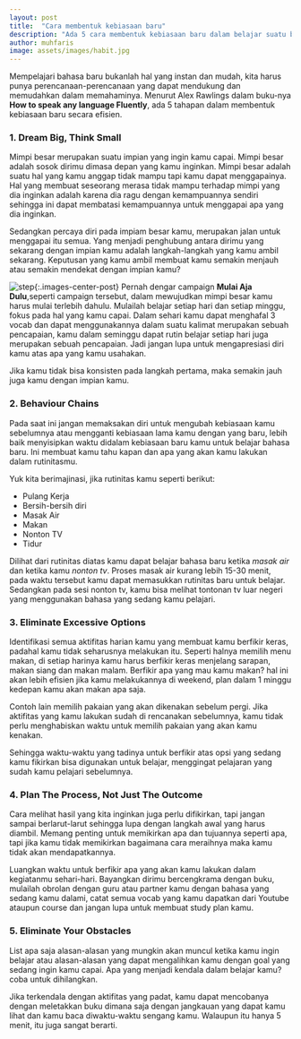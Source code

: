 ```yaml
---
layout: post
title:  "Cara membentuk kebiasaan baru"
description: "Ada 5 cara membentuk kebiasaan baru dalam belajar suatu bahasa."
author: muhfaris
image: assets/images/habit.jpg
---
```

Mempelajari bahasa baru bukanlah hal yang instan dan mudah, kita harus punya perencanaan-perencanaan
yang dapat mendukung dan memudahkan dalam memahaminya. Menurut Alex Rawlings dalam buku-nya **How to speak any language
Fluently**, ada 5 tahapan dalam membentuk kebiasaan baru secara efisien.

### 1. Dream Big, Think Small
Mimpi besar merupakan suatu impian yang ingin kamu capai. Mimpi besar adalah sosok dirimu dimasa
depan yang kamu inginkan. Mimpi besar adalah suatu hal yang kamu anggap tidak mampu tapi kamu dapat
menggapainya. Hal yang membuat seseorang merasa tidak mampu terhadap mimpi yang dia inginkan adalah
karena dia ragu dengan kemampuannya sendiri sehingga ini dapat membatasi kemampuannya untuk menggapai apa yang dia
inginkan.

Sedangkan percaya diri pada impiam besar kamu, merupakan jalan untuk menggapai itu semua. Yang
menjadi penghubung antara dirimu yang sekarang dengan impian kamu adalah langkah-langkah yang kamu
ambil sekarang. Keputusan yang kamu ambil membuat kamu semakin menjauh atau semakin mendekat dengan
impian kamu?

![step](/assets/images/step.jpg){:.images-center-post}
Pernah dengar campaign **Mulai Aja Dulu**,seperti campaign tersebut, dalam mewujudkan mimpi besar
kamu harus mulai terlebih dahulu. Mulailah belajar setiap hari dan setiap minggu, fokus pada hal
yang kamu capai. Dalam sehari kamu dapat menghafal 3 vocab dan dapat menggunakannya dalam suatu kalimat merupakan sebuah pencapaian, kamu dalam seminggu dapat rutin belajar setiap hari juga merupakan sebuah pencapaian. Jadi jangan lupa untuk mengapresiasi diri kamu atas apa yang kamu usahakan.

Jika kamu tidak bisa konsisten pada langkah pertama, maka semakin jauh juga kamu dengan impian kamu.

### 2. Behaviour Chains
Pada saat ini jangan memaksakan diri untuk mengubah kebiasaan kamu sebelumnya atau mengganti kebiasaan lama kamu dengan yang baru, lebih baik menyisipkan waktu didalam kebiasaan baru kamu untuk belajar bahasa baru. Ini membuat kamu tahu kapan dan apa yang akan kamu lakukan dalam rutinitasmu.

Yuk kita berimajinasi, jika rutinitas kamu seperti berikut:
- Pulang Kerja
- Bersih-bersih diri
- Masak Air 
- Makan
- Nonton TV
- Tidur

Dilihat dari rutinitas diatas kamu dapat belajar bahasa baru ketika *masak air* dan ketika kamu
*nonton tv*. Proses masak air kurang lebih 15-30 menit, pada waktu tersebut kamu dapat memasukkan
rutinitas baru untuk belajar. Sedangkan pada sesi nonton tv, kamu bisa melihat tontonan tv luar
negeri yang menggunakan bahasa yang sedang kamu pelajari.

### 3. Eliminate Excessive Options
Identifikasi semua aktifitas harian kamu yang membuat kamu berfikir keras, padahal kamu tidak
seharusnya melakukan itu. Seperti halnya memilih menu makan, di setiap harinya kamu harus berfikir keras menjelang
sarapan,  makan siang dan makan malam. Berfikir apa yang mau kamu makan? hal ini akan lebih efisien
jika kamu melakukannya di weekend, plan dalam 1 minggu kedepan kamu akan makan apa saja.

Contoh lain memilih pakaian yang akan dikenakan sebelum pergi. Jika aktifitas yang kamu lakukan sudah di
rencanakan sebelumnya, kamu tidak perlu menghabiskan waktu untuk memilih pakaian yang akan kamu
kenakan.

Sehingga waktu-waktu yang tadinya untuk berfikir atas opsi yang sedang kamu fikirkan bisa digunakan
untuk belajar, menggingat pelajaran yang sudah kamu pelajari sebelumnya.

### 4. Plan The Process, Not Just The Outcome
Cara melihat hasil yang kita inginkan juga perlu difikirkan, tapi jangan sampai berlarut-larut
sehingga lupa dengan langkah awal yang harus diambil. Memang penting untuk memikirkan apa dan
tujuannya seperti apa, tapi jika kamu tidak memikirkan bagaimana cara meraihnya maka kamu tidak akan
mendapatkannya.

Luangkan waktu untuk berfikir apa yang akan kamu lakukan dalam kegiatanmu sehari-hari. Bayangkan
dirimu bercengkrama dengan buku, mulailah obrolan dengan guru atau partner kamu dengan bahasa yang
sedang kamu dalami, catat semua vocab yang kamu dapatkan dari Youtube ataupun course dan jangan lupa
untuk membuat study plan kamu.

### 5. Eliminate Your Obstacles
List apa saja alasan-alasan yang mungkin akan muncul ketika kamu ingin belajar atau alasan-alasan
yang dapat mengalihkan kamu dengan goal yang sedang ingin kamu capai. Apa yang menjadi kendala dalam
belajar kamu? coba untuk dihilangkan.

Jika terkendala dengan aktifitas yang padat, kamu dapat mencobanya dengan meletakkan buku dimana saja dengan jangkauan yang dapat
kamu lihat dan kamu baca diwaktu-waktu sengang kamu. Walaupun itu hanya 5 menit, itu juga sangat berarti.
